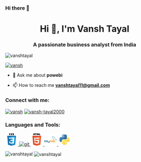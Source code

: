### Hi there 👋

<h1 align="center">Hi 👋, I'm Vansh Tayal</h1>
<h3 align="center">A passionate business analyst from India</h3>

<p align="left"> <img src="https://komarev.com/ghpvc/?username=vanshtayal&label=Profile%20views&color=0e75b6&style=flat" alt="vanshtayal" /> </p>

<p align="left"> <a href="https://twitter.com/vansh" target="blank"><img src="https://img.shields.io/twitter/follow/vansh?logo=twitter&style=for-the-badge" alt="vansh" /></a> </p>

- 💬 Ask me about **powebi**

- 📫 How to reach me **vanshtayal11@gmail.com**

<h3 align="left">Connect with me:</h3>
<p align="left">
<a href="https://twitter.com/vansh" target="blank"><img align="center" src="https://raw.githubusercontent.com/rahuldkjain/github-profile-readme-generator/master/src/images/icons/Social/twitter.svg" alt="vansh" height="30" width="40" /></a>
<a href="https://linkedin.com/in/vansh-tayal2000" target="blank"><img align="center" src="https://raw.githubusercontent.com/rahuldkjain/github-profile-readme-generator/master/src/images/icons/Social/linked-in-alt.svg" alt="vansh-tayal2000" height="30" width="40" /></a>
</p>

<h3 align="left">Languages and Tools:</h3>
<p align="left"> <a href="https://www.w3schools.com/css/" target="_blank" rel="noreferrer"> <img src="https://raw.githubusercontent.com/devicons/devicon/master/icons/css3/css3-original-wordmark.svg" alt="css3" width="40" height="40"/> </a> <a href="https://git-scm.com/" target="_blank" rel="noreferrer"> <img src="https://www.vectorlogo.zone/logos/git-scm/git-scm-icon.svg" alt="git" width="40" height="40"/> </a> <a href="https://www.w3.org/html/" target="_blank" rel="noreferrer"> <img src="https://raw.githubusercontent.com/devicons/devicon/master/icons/html5/html5-original-wordmark.svg" alt="html5" width="40" height="40"/> </a> <a href="https://www.mysql.com/" target="_blank" rel="noreferrer"> <img src="https://raw.githubusercontent.com/devicons/devicon/master/icons/mysql/mysql-original-wordmark.svg" alt="mysql" width="40" height="40"/> </a> <a href="https://www.python.org" target="_blank" rel="noreferrer"> <img src="https://raw.githubusercontent.com/devicons/devicon/master/icons/python/python-original.svg" alt="python" width="40" height="40"/> </a> </p>

<p><img align="left" src="https://github-readme-stats.vercel.app/api/top-langs?username=vanshtayal&show_icons=true&locale=en&layout=compact" alt="vanshtayal" /></p>

<p>&nbsp;<img align="center" src="https://github-readme-stats.vercel.app/api?username=vanshtayal&show_icons=true&locale=en" alt="vanshtayal" /></p>
<!--
**vanshtayal/vanshtayal** is a ✨ _special_ ✨ repository because its `README.md` (this file) appears on your GitHub profile.

Here are some ideas to get you started:

- 🔭 I’m currently working on ...
- 🌱 I’m currently learning ...
- 👯 I’m looking to collaborate on ...
- 🤔 I’m looking for help with ...
- 💬 Ask me about ...
- 📫 How to reach me: ...
- 😄 Pronouns: ...
- ⚡ Fun fact: ...
-->
